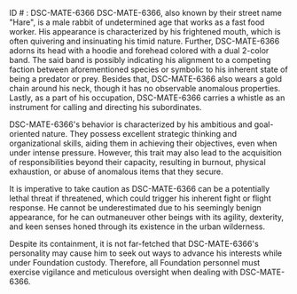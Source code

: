 ID # : DSC-MATE-6366
DSC-MATE-6366, also known by their street name "Hare", is a male rabbit of undetermined age that works as a fast food worker. His appearance is characterized by his frightened mouth, which is often quivering and insinuating his timid nature. Further, DSC-MATE-6366 adorns its head with a hoodie and forehead colored with a dual 2-color band. The said band is possibly indicating his alignment to a competing faction between aforementioned species or symbolic to his inherent state of being a predator or prey. Besides that, DSC-MATE-6366 also wears a gold chain around his neck, though it has no observable anomalous properties. Lastly, as a part of his occupation, DSC-MATE-6366 carries a whistle as an instrument for calling and directing his subordinates.

DSC-MATE-6366's behavior is characterized by his ambitious and goal-oriented nature. They possess excellent strategic thinking and organizational skills, aiding them in achieving their objectives, even when under intense pressure. However, this trait may also lead to the acquisition of responsibilities beyond their capacity, resulting in burnout, physical exhaustion, or abuse of anomalous items that they secure.

It is imperative to take caution as DSC-MATE-6366 can be a potentially lethal threat if threatened, which could trigger his inherent fight or flight response. He cannot be underestimated due to his seemingly benign appearance, for he can outmaneuver other beings with its agility, dexterity, and keen senses honed through its existence in the urban wilderness.

Despite its containment, it is not far-fetched that DSC-MATE-6366's personality may cause him to seek out ways to advance his interests while under Foundation custody. Therefore, all Foundation personnel must exercise vigilance and meticulous oversight when dealing with DSC-MATE-6366.